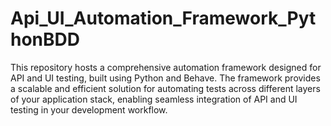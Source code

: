 # Api_UI_Automation_Framework_PythonBDD
This repository hosts a comprehensive automation framework designed for API and UI testing, built using Python and Behave. The framework provides a scalable and efficient solution for automating tests across different layers of your application stack, enabling seamless integration of API and UI testing in your development workflow.
